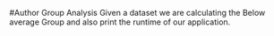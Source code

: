 #Author Group Analysis
Given a dataset we are calculating the Below average Group and also print the runtime of our application.
